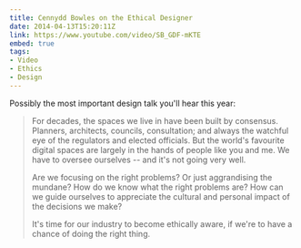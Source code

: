 ```yaml
---
title: Cennydd Bowles on the Ethical Designer
date: 2014-04-13T15:20:11Z
link: https://www.youtube.com/video/SB_GDF-mKTE
embed: true
tags:
- Video
- Ethics
- Design
---
```

Possibly the most important design talk you'll hear this year:

> For decades, the spaces we live in have been built by consensus. Planners, architects, councils, consultation; and always the watchful eye of the regulators and elected officials. But the world's favourite digital spaces are largely in the hands of people like you and me. We have to oversee ourselves -- and it's not going very well.
>
> Are we focusing on the right problems? Or just aggrandising the mundane? How do we know what the right problems are? How can we guide ourselves to appreciate the cultural and personal impact of the decisions we make?
>
> It's time for our industry to become ethically aware, if we're to have a chance of doing the right thing.

